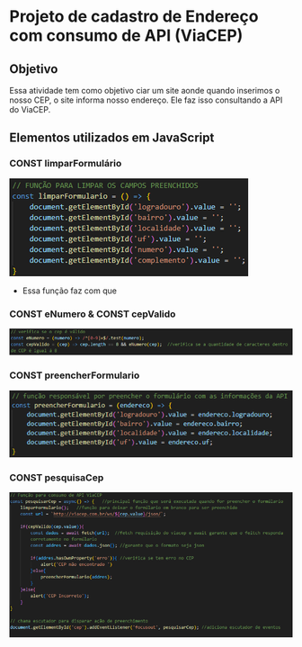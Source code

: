 # Projeto de cadastro de Endereço com consumo de API (ViaCEP)

## Objetivo
Essa atividade tem como objetivo ciar um site aonde quando inserimos o nosso CEP, o site informa nosso endereço. Ele faz isso consultando a API do ViaCEP.

## Elementos utilizados em JavaScript

### CONST limparFormulário

![Alt text](img/primeira.png)

* Essa função faz com que 




### CONST eNumero & CONST cepValido

![Alt text](img/segundo.png)


### CONST preencherFormulario

![Alt text](img/terceiro.png)

### CONST pesquisaCep


![Alt text](img/quarta.png)